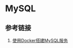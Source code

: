 <!--
 * @Author: SilvesterChiao
 * @Date: 2020-04-07 14:52:25
 * @LastEditors: SilvesterChiao
 * @LastEditTime: 2020-05-11 22:39:08
 -->
# MySQL

## 参考链接

1. [使用Docker搭建MySQL服务](https://www.cnblogs.com/sablier/p/11605606.html)
